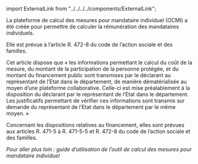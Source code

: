 import ExternalLink from "../../../../components/ExternalLink";

La plateforme de calcul des mesures pour mandataire individuel (OCMI) a été créée pour permettre de calculer la rémunération des mandataires individuels.
<br/>

Elle est prévue à l’article R. 472-8 du code de l’action sociale et des familles.
<br/>

Cet article dispose que « les informations permettant le calcul du coût de la mesure, du montant de la participation de la personne protégée, et du montant du financement public sont transmises par le déclarant au représentant de l’Etat dans le département, de manière dématérialisée au moyen d’une plateforme collaborative. Celle-ci est mise préalablement à la disposition du déclarant par le représentant de l’Etat dans le département. Les justificatifs permettant de vérifier ces informations sont transmis sur demande du représentant de l’Etat dans le département par le même moyen. »
<br/>

Concernant les dispositions relatives au financement, elles sont prévues aux articles R. 471-5 à R. 471-5-5 et R. 472-8 du code de l’action sociale et des familles.
<br/>

_Pour aller plus loin : <ExternalLink href="https://docs.google.com/document/d/1QhiO9aOWmWMcMZ12p5aGCgvLIKoQc8723aU3hMa-ZvU/edit">guide d’utilisation</ExternalLink> de l’outil de calcul des mesures pour mandataire individuel_
